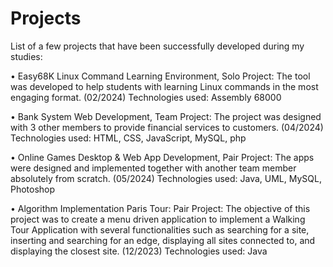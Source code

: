 # Projects
List of a few projects that have been successfully developed during my studies:

•   Easy68K Linux Command Learning Environment, Solo Project: The tool was developed to help students with learning Linux commands in the most engaging format.  (02/2024)
Technologies used: Assembly 68000

•   Bank System Web Development, Team Project: The project was designed with 3 other members to provide financial services to customers.  (04/2024)
Technologies used: HTML, CSS, JavaScript, MySQL, php

•   Online Games Desktop & Web App Development, Pair Project: The apps were designed and implemented together with another team member absolutely from scratch. (05/2024)
Technologies used: Java, UML, MySQL, Photoshop

•   Algorithm Implementation Paris Tour: Pair Project: The objective of this project was to create a menu driven application to
implement a Walking Tour Application with several functionalities such as searching for a site, inserting and searching for an edge, displaying all sites connected to, and displaying the closest site. (12/2023)
Technologies used: Java

